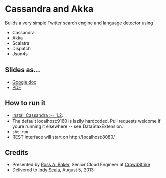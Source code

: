 # Cassandra and Akka

Builds a very simple Twitter search engine and language detector using 
* Cassandra 
* Akka 
* Scalatra
* Dispatch
* Json4s

## Slides as...

* [Google doc](https://docs.google.com/presentation/d/120mMUnirRDnsfvxW3pAafU3LUVOLpiI3bX3uWG_nYMA/pub?start=false&loop=false&delayms=3000#slide=id.p)
* [PDF](slides.pdf)

## How to run it

* [Install Cassandra >= 1.2](http://wiki.apache.org/cassandra/GettingStarted).
* The default localhost:9160 is lazily hardcoded.  Pull requests welcome if
  youre running it elsewhere -- see DataStaxExtension.
* `sbt run`
* REST interface will start on http://localhost:8080/

## Credits

* Presented by [Ross A. Baker](http://github.com/rossabaker), Senior Cloud 
Engineer at [CrowdStrike](http://www.crowdstrike.com/)
* Delivered to [Indy Scala](http://indyscala.org/), August 5, 2013
